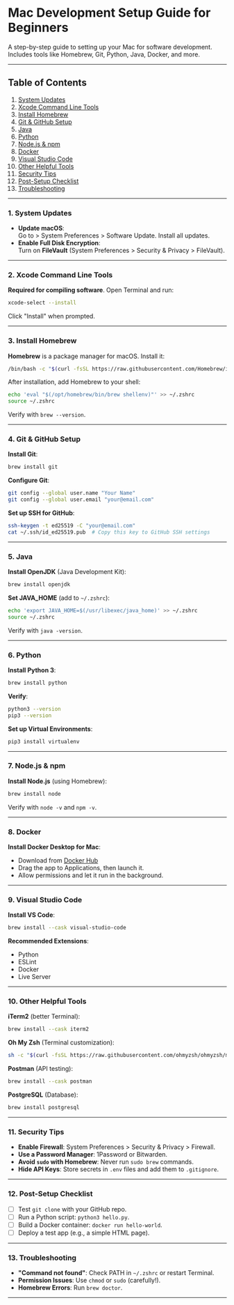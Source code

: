 
# Mac Development Setup Guide for Beginners

A step-by-step guide to setting up your Mac for software development. Includes tools like Homebrew, Git, Python, Java, Docker, and more.

---

## Table of Contents
1. [System Updates](#1-system-updates)
2. [Xcode Command Line Tools](#2-xcode-command-line-tools)
3. [Install Homebrew](#3-install-homebrew)
4. [Git & GitHub Setup](#4-git--github-setup)
5. [Java](#5-java)
6. [Python](#6-python)
7. [Node.js & npm](#7-nodejs--npm)
8. [Docker](#8-docker)
9. [Visual Studio Code](#9-visual-studio-code)
10. [Other Helpful Tools](#10-other-helpful-tools)
11. [Security Tips](#11-security-tips)
12. [Post-Setup Checklist](#12-post-setup-checklist)
13. [Troubleshooting](#13-troubleshooting)

---

### 1. System Updates
- **Update macOS**:  
  Go to > System Preferences > Software Update. Install all updates.
- **Enable Full Disk Encryption**:  
  Turn on **FileVault** (System Preferences > Security & Privacy > FileVault).

---

### 2. Xcode Command Line Tools
**Required for compiling software**. Open Terminal and run:
```bash
xcode-select --install
```
Click "Install" when prompted.

---

### 3. Install Homebrew
**Homebrew** is a package manager for macOS. Install it:
```bash
/bin/bash -c "$(curl -fsSL https://raw.githubusercontent.com/Homebrew/install/HEAD/install.sh)"
```
After installation, add Homebrew to your shell:
```bash
echo 'eval "$(/opt/homebrew/bin/brew shellenv)"' >> ~/.zshrc
source ~/.zshrc
```
Verify with `brew --version`.

---

### 4. Git & GitHub Setup
**Install Git**:
```bash
brew install git
```
**Configure Git**:
```bash
git config --global user.name "Your Name"
git config --global user.email "your@email.com"
```
**Set up SSH for GitHub**:
```bash
ssh-keygen -t ed25519 -C "your@email.com"
cat ~/.ssh/id_ed25519.pub  # Copy this key to GitHub SSH settings
```

---

### 5. Java
**Install OpenJDK** (Java Development Kit):
```bash
brew install openjdk
```
**Set JAVA_HOME** (add to `~/.zshrc`):
```bash
echo 'export JAVA_HOME=$(/usr/libexec/java_home)' >> ~/.zshrc
source ~/.zshrc
```
Verify with `java -version`.

---

### 6. Python
**Install Python 3**:
```bash
brew install python
```
**Verify**:
```bash
python3 --version
pip3 --version
```
**Set up Virtual Environments**:
```bash
pip3 install virtualenv
```

---

### 7. Node.js & npm
**Install Node.js** (using Homebrew):
```bash
brew install node
```
Verify with `node -v` and `npm -v`.

---

### 8. Docker
**Install Docker Desktop for Mac**:
- Download from [Docker Hub](https://www.docker.com/products/docker-desktop)
- Drag the app to Applications, then launch it.
- Allow permissions and let it run in the background.

---

### 9. Visual Studio Code
**Install VS Code**:
```bash
brew install --cask visual-studio-code
```
**Recommended Extensions**:
- Python
- ESLint
- Docker
- Live Server

---

### 10. Other Helpful Tools
**iTerm2** (better Terminal):
```bash
brew install --cask iterm2
```

**Oh My Zsh** (Terminal customization):
```bash
sh -c "$(curl -fsSL https://raw.githubusercontent.com/ohmyzsh/ohmyzsh/master/tools/install.sh)"
```

**Postman** (API testing):
```bash
brew install --cask postman
```

**PostgreSQL** (Database):
```bash
brew install postgresql
```

---

### 11. Security Tips
- **Enable Firewall**: System Preferences > Security & Privacy > Firewall.
- **Use a Password Manager**: 1Password or Bitwarden.
- **Avoid `sudo` with Homebrew**: Never run `sudo brew` commands.
- **Hide API Keys**: Store secrets in `.env` files and add them to `.gitignore`.

---

### 12. Post-Setup Checklist
- [ ] Test `git clone` with your GitHub repo.
- [ ] Run a Python script: `python3 hello.py`.
- [ ] Build a Docker container: `docker run hello-world`.
- [ ] Deploy a test app (e.g., a simple HTML page).

---

### 13. Troubleshooting
- **"Command not found"**: Check PATH in `~/.zshrc` or restart Terminal.
- **Permission Issues**: Use `chmod` or `sudo` (carefully!).
- **Homebrew Errors**: Run `brew doctor`.

---
